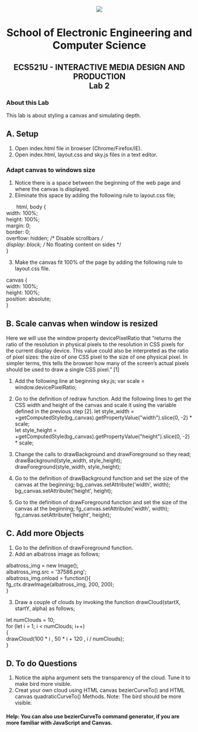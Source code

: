 <div align="center">
  <img src="https://www.qmul.ac.uk/blizard/media/blizard/images/logos/QMUL_White.png" />

# School of Electronic Engineering and Computer  Science

## ECS521U - INTERACTIVE MEDIA DESIGN AND PRODUCTION</br>Lab 2
</div>

### About this Lab
This lab is about styling a canvas and simulating depth.

## A. Setup
1. Open index.html file in browser (Chrome/Firefox/IE).
2. Open index.html, layout.css and sky.js files in a text editor.

### Adapt canvas to windows size 
1. Notice there is a space between the beginning of the web page and where the canvas is displayed.
2. Eliminate this space by adding the following rule to layout.css file;

&nbsp;&nbsp;&nbsp;&nbsp;&nbsp;&nbsp; html, body { <br/>
width: 100%; <br/>
height: 100%; <br/>
margin: 0; <br/>
border: 0; <br/>
overflow: hidden; /* Disable scrollbars */ <br/>
display: block; /* No floating content on sides */ <br/>
} <br/>

3. Make the canvas fit 100% of the page by adding the following rule to layout.css file.

canvas { <br/>
width: 100%; <br/>
height: 100%; <br/>
position: absolute; <br/>
} <br/>

## B. Scale canvas when window is resized
Here we will use the window property devicePixelRatio that “returns the ratio of the resolution in physical pixels to the
resolution in CSS pixels for the current display device. This value could also be interpreted as the ratio of pixel sizes: the size of one
CSS pixel to the size of one physical pixel. In simpler terms, this tells the browser how many of the screen’s actual pixels should be
used to draw a single CSS pixel.” [1] 

1. Add the following line at beginning sky.js;
var scale = window.devicePixelRatio; <br/>

2. Go to the definition of redraw function. Add the following lines to get the CSS width and height of the canvas and scale it using the variable defined in the previous step [2].
let style_width = +getComputedStyle(bg_canvas).getPropertyValue("width").slice(0, -2) * scale; <br/>
let style_height = +getComputedStyle(bg_canvas).getPropertyValue("height").slice(0, -2) * scale; <br/>

3. Change the calls to drawBackground and drawForeground so they read;
drawBackground(style_width, style_height); <br/>
drawForeground(style_width, style_height); <br/>

4. Go to the definition of drawBackground function and set the size of the canvas at the beginning;
bg_canvas.setAttribute('width', width); <br/>
bg_canvas.setAttribute('height', height); <br/>

5. Go to the definition of drawForeground function and set the size of the canvas at the beginning;
fg_canvas.setAttribute('width', width); <br/>
fg_canvas.setAttribute('height', height); <br/>

## C. Add more Objects
1. Go to the definition of drawForeground function.
2. Add an albatross image as follows;

albatross_img = new Image(); <br/>
albatross_img.src = '37586.png'; <br/>
albatross_img.onload = function(){ <br/>
fg_ctx.drawImage(albatross_img, 200, 200); <br/>
} <br/>

3. Draw a couple of clouds by invoking the function drawCloud(startX, startY, alpha) as follows;

let numClouds = 10; <br/>
for (let i = 1; i < numClouds; i++) <br/>
{ <br/>
drawCloud(100 * i , 50 * i + 120 , i / numClouds); <br/>
} <br/>

## D. To do Questions

1. Notice the alpha argument sets the transparency of the cloud. Tune it to make bird more visible.
2. Creat your own cloud using HTML canvas bezierCurveTo() and HTML canvas quadraticCurveTo() Methods. Note: The bird should be more visible.

#### Help: You can also use bezierCurveTo command generator, if you are more familiar with JavaScript and Canvas.














